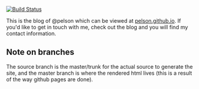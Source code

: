 [![Build Status](https://travis-ci.org/pelson/pelson.github.io.svg?branch=source)](https://travis-ci.org/pelson/pelson.github.io)

This is the blog of @pelson which can be viewed at [pelson.github.io](https://pelson.github.io).
If you'd like to get in touch with me, check out the blog and you will find my contact information.

Note on branches
----------------
The source branch is the master/trunk for the actual source to generate the site, and the master branch is where
the rendered html lives (this is a result of the way github pages are done). 
